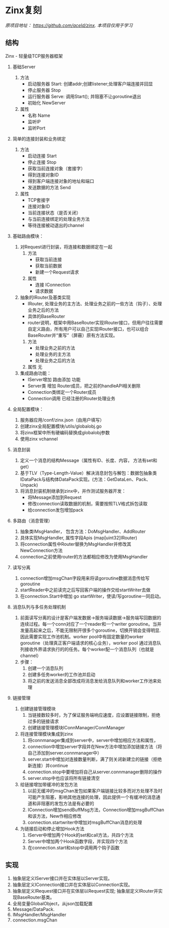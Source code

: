 # Zinx复刻

*原项目地址： https://github.com/aceld/zinx. 本项目仅用于学习*

## 结构

Zinx - 轻量级TCP服务器框架

1. 基础Server
    1. 方法
        - 启动服务器 Start: 创建addr;创建listener;处理客户端连接并回显
        - 停止服务器 Stop
        - 运行服务器 Serve: 调用Start(); 并阻塞不让goroutine退出
        - 初始化 NewServer
    2. 属性
        - 名称 Name
        - 监听IP
        - 监听Port

2. 简单的连接封装和业务绑定
    1. 方法
        - 启动连接 Start
        - 停止连接 Stop
        - 获取当前连接对象（套接字）
        - 得到连接对象ID
        - 得到客户端连接对象的地址和端口
        - 发送数据的方法 Send
    2. 属性
        - TCP套接字
        - 连接对象ID
        - 当前连接状态（是否关闭）
        - 与当前连接绑定的处理业务方法
        - 等待连接被动退出的channel

3. 基础路由模块：
    1. 对Request进行封装，将连接和数据绑定在一起
        1. 方法
           - 获取当前连接
           - 获取当前数据
           - 新建一个Request请求
        2. 属性
           - 连接 IConnection
           - 请求数据
    2. 抽象的IRouter及基类实现
        - IRouter, 处理业务的主方法、处理业务之前的一些方法（钩子）、处理业务之后的方法
        - 具体的BaseRouter
        - router说明，框架中用BaseRouter实现IRouter接口，但用户往往需要自定义路由，所有用户可以自己实现IRouter接口，也可以组合BaseRouter并“重写”（屏蔽）原有方法实现。
        1. 方法
           - 处理业务之前的方法
           - 处理业务的主方法
           - 处理业务之后的方法
        2. 属性 无
    3. 集成路由功能：
        - IServer增加 路由添加 功能
        - Server类 增加 Router成员，把之前的handleAPI相关删除
        - Connection类绑定一个Router成员
        - Connection调用 已经注册的Router处理业务

4. 全局配置模块：
   1. 服务器应用/conf/zinx.json（由用户填写）
   2. 创建zinx全局配置模块/utils/globalobj.go
   3. 将zinx框架中所有硬编码替换成globalobj参数
   4. 使用zinx vchannel

5. 消息封装
    1. 定义一个消息的结构Message（属性有ID、长度、内容， 方法有set和get）
    2. 基于TLV（Type-Length-Value）解决消息封包与解包：数据包抽象类IDataPack与结构体DataPack实现。(方法：GetDataLen、Pack、Unpack)
    3. 将消息封装机制继承到zinx中，并作测试服务器开发：
        - 将Message添加到Request
        - 修改connection读取数据的机制，需要按照TLV格式拆包读取
        - 给connection发包增加pack

6. 多路由（消息管理）
   1. 抽象类IMsgHandler， 包含方法：DoMsgHandler、AddRouter
   2. 具体实现MsgHandler, 属性字段Apis (map[uint32]IRouter)
   3. 将connection属性中Router替换为MsgHandler并修改其NewConnection方法
   4. connection之前使用router的方法都相应修改为使用MsgHandler

7. 读写分离
   1. connection增加msgChan字段用来将读goroutine数据消息传给写goroutine
   2. startReader中之前读完之后写回客户端的操作交给startWriter去做
   3. 在connection.Start中增加 go startWriter，使读/写goroutine一同启动。

8. 消息队列与多任务处理机制
   1. 前面读写分离的设计是客户端发数据->服务端读数据->服务端写回数据的连续过程。每一个conn对应了一个reader和一个writer goroutine。当并发量高起来之后，不能无限制开很多个goroutine，切换开销会变得明显. 因此需要实现工作池机制。worker pool中有固定数量的worker goroutine（处理真正客户端请求的核心业务），worker pool 通过消息队列接收外界请求执行的的任务。每个worker配一个消息队列（也就是channel）
   2. 步骤：
      1. 创建一个消息队列
      2. 创建多任务worker的工作池并启动
      3. 将之前的发送消息全部改成将消息发给消息队列和worker工作池来处理

9. 链接管理
   1.  创建链接管理模块
       1.  当链接数较多时，为了保证服务端响应速度，应设置链接限制，拒绝过多的链接请求
       2.  创建链接管理模块IConnManager/ConnManager
   2.  将连接管理模块集成到zinx
       1.  将connmanager集成到server中，server中增加相应方法和属性，
       2.  connection中增加server字段并在New方法中增加添加链接方法（将自己添加到server.connmanager中）
       3.  server.start中增加对连接数量判断，满了则关闭新建立的链接（拒绝新连接）并continue
       4.  connection.stop中要增加将自己从server.connmanager删除的操作
       5.  server.stop中也应该将所有链接清空
    3. 给链接增加带缓冲的发包方法
       1. 以前无缓冲的msgChan发包如果客户端链接比较多而对方处理不及时可能产生阻塞，影响其他连接的处理，因此提供一个有缓冲的消息通道和非阻塞的发包方法是有必要的
       2. IConnection增加sendBuffMsg方法，Connection增加msgBuffChan和该方法，New作相应修改
       3. connection.startwriter中增加对msgBuffChan消息的处理
    4. 为链接启动和停止增加Hook方法
       1. IServer中增加两个Hook的set和call方法，共四个方法
       2. Server中增加两个Hook函数字段，并实现四个方法
       3. 在connection.start和stop中调用两个钩子函数


## 实现

1. 抽象层定义IServer接口并在实体层以Server实现。
2. 抽象层定义IConnection接口并在实体层以Connection实现。
3. 抽象层定义IRequest接口并在实体层以Request实现; 抽象层定义IRouter并实现BaseRouter基类。
4. 全局变量GlobalObject，从json加载配置
5. Message/DataPack.
6. IMsgHandler/MsgHandler
7. connection.msgChan
